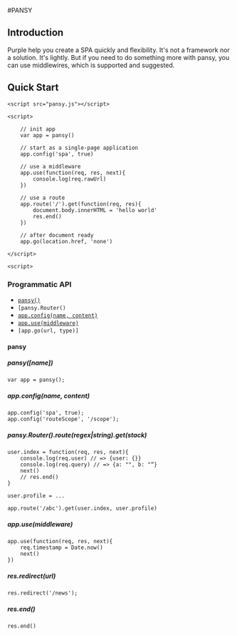 #PANSY

## Introduction

Purple help you create a SPA quickly and flexibility. It's not a framework nor a solution. It's lightly.
But if you need to do something more with pansy, you can use middlewires, which is supported and suggested.
    

## Quick Start

    <script src="pansy.js"></script>

    <script>

        // init app
        var app = pansy()

        // start as a single-page application
        app.config('spa', true)

        // use a middleware
        app.use(function(req, res, next){
            console.log(req.rawUrl)
        })

        // use a route
        app.route('/').get(function(req, res){
            document.body.innerHTML = 'hello world'
            res.end()
        })

        // after document ready
        app.go(location.href, 'none')

    </script>

    <script>
   </script>



### Programmatic API

* <code>[pansy()](#pansy)</code>
* <code>[pansy.Router()</code>
* <code>[app.config(name, content)]()</code>
* <code>[app.use(middleware)]()</code>
* <code>[app.go(url, type)]</code>

#### pansy

##### pansy([name])

    var app = pansy();

##### app.config(name, content)

    app.config('spa', true);
    app.config('routeScope', '/scope');


##### pansy.Router().route(regex|string).get(stack)

    user.index = function(req, res, next){
        console.log(req.user) // => {user: {}}
        console.log(req.query) // => {a: "", b: "“}
        next()
        // res.end()
    }

    user.profile = ...

    app.route('/abc').get(user.index, user.profile)

##### app.use(middleware)

    app.use(function(req, res, next){
        req.timestamp = Date.now()
        next()
    })



##### res.redirect(url)

    res.redirect('/news');


##### res.end()

    res.end()



